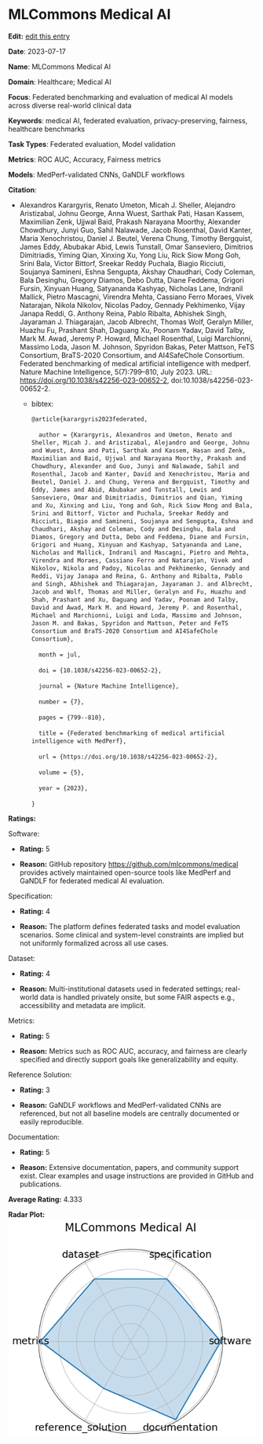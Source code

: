 # MLCommons Medical AI


**Edit:** [edit this entry](https://github.com/mlcommons-science/benchmark/tree/main/source)


**Date**: 2023-07-17


**Name**: MLCommons Medical AI


**Domain**: Healthcare; Medical AI


**Focus**: Federated benchmarking and evaluation of medical AI models across diverse real-world clinical data


**Keywords**: medical AI, federated evaluation, privacy-preserving, fairness, healthcare benchmarks


**Task Types**: Federated evaluation, Model validation


**Metrics**: ROC AUC, Accuracy, Fairness metrics


**Models**: MedPerf-validated CNNs, GaNDLF workflows


**Citation**:


- Alexandros Karargyris, Renato Umeton, Micah J. Sheller, Alejandro Aristizabal, Johnu George, Anna Wuest, Sarthak Pati, Hasan Kassem, Maximilian Zenk, Ujjwal Baid, Prakash Narayana Moorthy, Alexander Chowdhury, Junyi Guo, Sahil Nalawade, Jacob Rosenthal, David Kanter, Maria Xenochristou, Daniel J. Beutel, Verena Chung, Timothy Bergquist, James Eddy, Abubakar Abid, Lewis Tunstall, Omar Sanseviero, Dimitrios Dimitriadis, Yiming Qian, Xinxing Xu, Yong Liu, Rick Siow Mong Goh, Srini Bala, Victor Bittorf, Sreekar Reddy Puchala, Biagio Ricciuti, Soujanya Samineni, Eshna Sengupta, Akshay Chaudhari, Cody Coleman, Bala Desinghu, Gregory Diamos, Debo Dutta, Diane Feddema, Grigori Fursin, Xinyuan Huang, Satyananda Kashyap, Nicholas Lane, Indranil Mallick, Pietro Mascagni, Virendra Mehta, Cassiano Ferro Moraes, Vivek Natarajan, Nikola Nikolov, Nicolas Padoy, Gennady Pekhimenko, Vijay Janapa Reddi, G. Anthony Reina, Pablo Ribalta, Abhishek Singh, Jayaraman J. Thiagarajan, Jacob Albrecht, Thomas Wolf, Geralyn Miller, Huazhu Fu, Prashant Shah, Daguang Xu, Poonam Yadav, David Talby, Mark M. Awad, Jeremy P. Howard, Michael Rosenthal, Luigi Marchionni, Massimo Loda, Jason M. Johnson, Spyridon Bakas, Peter Mattson, FeTS Consortium, BraTS-2020 Consortium, and AI4SafeChole Consortium. Federated benchmarking of medical artificial intelligence with medperf. Nature Machine Intelligence, 5(7):799–810, July 2023. URL: https://doi.org/10.1038/s42256-023-00652-2, doi:10.1038/s42256-023-00652-2.

  - bibtex:
      ```
      @article{karargyris2023federated,

        author = {Karargyris, Alexandros and Umeton, Renato and Sheller, Micah J. and Aristizabal, Alejandro and George, Johnu and Wuest, Anna and Pati, Sarthak and Kassem, Hasan and Zenk, Maximilian and Baid, Ujjwal and Narayana Moorthy, Prakash and Chowdhury, Alexander and Guo, Junyi and Nalawade, Sahil and Rosenthal, Jacob and Kanter, David and Xenochristou, Maria and Beutel, Daniel J. and Chung, Verena and Bergquist, Timothy and Eddy, James and Abid, Abubakar and Tunstall, Lewis and Sanseviero, Omar and Dimitriadis, Dimitrios and Qian, Yiming and Xu, Xinxing and Liu, Yong and Goh, Rick Siow Mong and Bala, Srini and Bittorf, Victor and Puchala, Sreekar Reddy and Ricciuti, Biagio and Samineni, Soujanya and Sengupta, Eshna and Chaudhari, Akshay and Coleman, Cody and Desinghu, Bala and Diamos, Gregory and Dutta, Debo and Feddema, Diane and Fursin, Grigori and Huang, Xinyuan and Kashyap, Satyananda and Lane, Nicholas and Mallick, Indranil and Mascagni, Pietro and Mehta, Virendra and Moraes, Cassiano Ferro and Natarajan, Vivek and Nikolov, Nikola and Padoy, Nicolas and Pekhimenko, Gennady and Reddi, Vijay Janapa and Reina, G. Anthony and Ribalta, Pablo and Singh, Abhishek and Thiagarajan, Jayaraman J. and Albrecht, Jacob and Wolf, Thomas and Miller, Geralyn and Fu, Huazhu and Shah, Prashant and Xu, Daguang and Yadav, Poonam and Talby, David and Awad, Mark M. and Howard, Jeremy P. and Rosenthal, Michael and Marchionni, Luigi and Loda, Massimo and Johnson, Jason M. and Bakas, Spyridon and Mattson, Peter and FeTS Consortium and BraTS-2020 Consortium and AI4SafeChole Consortium},

        month = jul,

        doi = {10.1038/s42256-023-00652-2},

        journal = {Nature Machine Intelligence},

        number = {7},

        pages = {799--810},

        title = {Federated benchmarking of medical artificial intelligence with MedPerf},

        url = {https://doi.org/10.1038/s42256-023-00652-2},

        volume = {5},

        year = {2023},

      }

      ```

**Ratings:**


Software:


  - **Rating:** 5


  - **Reason:** GitHub repository  https://github.com/mlcommons/medical  provides actively maintained open-source tools like MedPerf and GaNDLF for federated medical AI evaluation. 


Specification:


  - **Rating:** 4


  - **Reason:** The platform defines federated tasks and model evaluation scenarios. Some clinical and system-level constraints are implied but not uniformly formalized across all use cases. 


Dataset:


  - **Rating:** 4


  - **Reason:** Multi-institutional datasets used in federated settings; real-world data is handled privately onsite, but some FAIR aspects  e.g., accessibility and metadata  are implicit. 


Metrics:


  - **Rating:** 5


  - **Reason:** Metrics such as ROC AUC, accuracy, and fairness are clearly specified and directly support goals like generalizability and equity. 


Reference Solution:


  - **Rating:** 3


  - **Reason:** GaNDLF workflows and MedPerf-validated CNNs are referenced, but not all baseline models are centrally documented or easily reproducible. 


Documentation:


  - **Rating:** 5


  - **Reason:** Extensive documentation, papers, and community support exist. Clear examples and usage instructions are provided in GitHub and publications. 


**Average Rating:** 4.333


**Radar Plot:**
 ![Mlcommons Medical Ai radar plot](../../tex/images/mlcommons_medical_ai_radar.png)